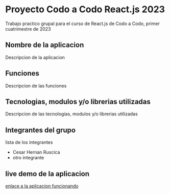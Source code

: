 # Proyecto Codo a Codo React.js 2023
Trabajo practico grupal para el curso de React.js de Codo a Codo, primer cuatrimestre de 2023
## Nombre de la aplicacion
Descripcion de la aplicacion
## Funciones
Descripcion de las funciones
## Tecnologias, modulos y/o librerias utilizadas
Descripcion de las tecnologias, modulos y/o librerias utilizadas
## Integrantes del grupo
lista de los integrantes
- Cesar Hernan Ruscica
- otro integrante
## live demo de la aplicacion
[enlace a la aplicacion funcionando](#)

